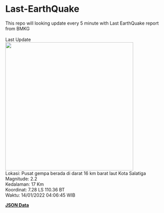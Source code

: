 # Last-EarthQuake
This repo will looking update every 5 minute with Last EarthQuake report from BMKG
<br>
<br>
Last Update
<br>
<img src="https://ews.bmkg.go.id/TEWS/data/20220114040645.mmi.jpg" width="400"/>
<br>
Lokasi: Pusat gempa berada di darat 16 km barat laut Kota Salatiga <br>
Magnitude: 2.2 <br>
Kedalaman: 17 Km <br>
Koordinat: 7.28 LS 110.36 BT <br>
Waktu: 14/01/2022 04:06:45 WIB <br>

<a href="./data/data.json">**JSON Data**</a>
